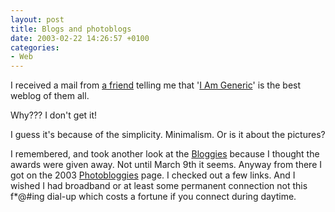 ```yaml
---
layout: post
title: Blogs and photoblogs
date: 2003-02-22 14:26:57 +0100
categories:
- Web
---
```

I received a mail from <a href="http://www.triggerfinger.ro/lmarin/" title="He gave up having his personal space on the Web. Wanker! :-)">a friend</a> telling me that '<a href="http://www.iamgeneric.com/">I Am Generic</a>' is the best weblog of them all.

Why??? I don't get it!

I guess it's because of the simplicity. Minimalism. Or is it about the pictures?

I remembered, and took another look at the <a href="http://www.fairvue.com/?feature=awards2003" title="The third annual Weblog awards">Bloggies</a> because I thought the awards were given away. Not until March 9th it seems. Anyway from there I got on the 2003 <a href="http://www.photojunkie.org/photobloggies/" title="These are even better than the Bloggies!">Photobloggies</a> page. I checked out a few links. And I wished I had broadband or at least some permanent connection not this f*@#ing dial-up which costs a fortune if you connect during daytime.

